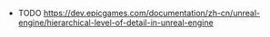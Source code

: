 - TODO https://dev.epicgames.com/documentation/zh-cn/unreal-engine/hierarchical-level-of-detail-in-unreal-engine